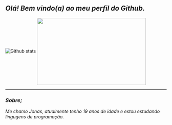 ## __*Olá! Bem vindo(a) ao meu perfil do Github.*__

![Github stats](https://github-readme-stats.vercel.app/api?username=Jonasnascimento335&show_icons=true&theme=github_dark&border_radius=16&locale=pt-br&)
<img align="center" src="https://media.giphy.com/media/juua9i2c2fA0AIp2iq/giphy.gif" height="210" width="340"/>

---

### __*Sobre;*__
 _Me chamo Jonas, atualmente tenho 19 anos de idade
 e estou estudando lingugens de programação._
